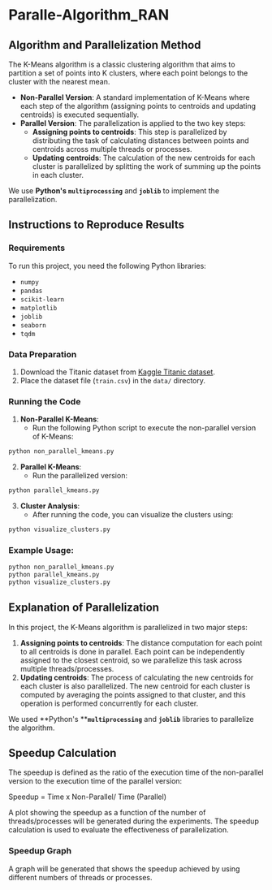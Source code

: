 # Paralle-Algorithm_RAN

## Algorithm and Parallelization Method

The K-Means algorithm is a classic clustering algorithm that aims to partition a set of points into K clusters, where each point belongs to the cluster with the nearest mean.

- **Non-Parallel Version**: A standard implementation of K-Means where each step of the algorithm (assigning points to centroids and updating centroids) is executed sequentially.
- **Parallel Version**: The parallelization is applied to the two key steps:
  - **Assigning points to centroids**: This step is parallelized by distributing the task of calculating distances between points and centroids across multiple threads or processes.
  - **Updating centroids**: The calculation of the new centroids for each cluster is parallelized by splitting the work of summing up the points in each cluster.

We use **Python's `multiprocessing`** and **`joblib`** to implement the parallelization.

## Instructions to Reproduce Results

### Requirements
To run this project, you need the following Python libraries:
- `numpy`
- `pandas`
- `scikit-learn`
- `matplotlib`
- `joblib`
- `seaborn`
- `tqdm`

### Data Preparation

1. Download the Titanic dataset from [Kaggle Titanic dataset](https://www.kaggle.com/c/titanic/data).
2. Place the dataset file (`train.csv`) in the `data/` directory.

### Running the Code

1. **Non-Parallel K-Means**:
    - Run the following Python script to execute the non-parallel version of K-Means:

```Bash
python non_parallel_kmeans.py
```
2. **Parallel K-Means**:
    - Run the parallelized version:

```Bash
python parallel_kmeans.py
```
3. **Cluster Analysis**:
    - After running the code, you can visualize the clusters using:

```Bash
python visualize_clusters.py
```

### Example Usage:

```Bash
python non_parallel_kmeans.py
python parallel_kmeans.py
python visualize_clusters.py
```

## Explanation of Parallelization

In this project, the K-Means algorithm is parallelized in two major steps:

1. **Assigning points to centroids**: The distance computation for each point to all centroids is done in parallel. Each point can be independently assigned to the closest centroid, so we parallelize this task across multiple threads/processes.
2. **Updating centroids**: The process of calculating the new centroids for each cluster is also parallelized. The new centroid for each cluster is computed by averaging the points assigned to that cluster, and this operation is performed concurrently for each cluster.

We used **Python's ****`multiprocessing`** and **`joblib`** libraries to parallelize the algorithm.

## Speedup Calculation

The speedup is defined as the ratio of the execution time of the non-parallel version to the execution time of the parallel version:

Speedup = Time x Non-Parallel/ Time (Parallel)


A plot showing the speedup as a function of the number of threads/processes will be generated during the experiments. The speedup calculation is used to evaluate the effectiveness of parallelization.

### Speedup Graph

A graph will be generated that shows the speedup achieved by using different numbers of threads or processes.
